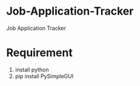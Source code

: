 # Job-Application-Tracker
Job Application Tracker
# Requirement 
1. install python
2. pip install PySimpleGUI